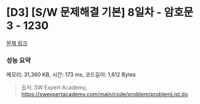 # [D3] [S/W 문제해결 기본] 8일차 - 암호문3 - 1230 

[문제 링크](https://swexpertacademy.com/main/code/problem/problemDetail.do?contestProbId=AV14zIwqAHwCFAYD) 

### 성능 요약

메모리: 31,360 KB, 시간: 173 ms, 코드길이: 1,612 Bytes



> 출처: SW Expert Academy, https://swexpertacademy.com/main/code/problem/problemList.do